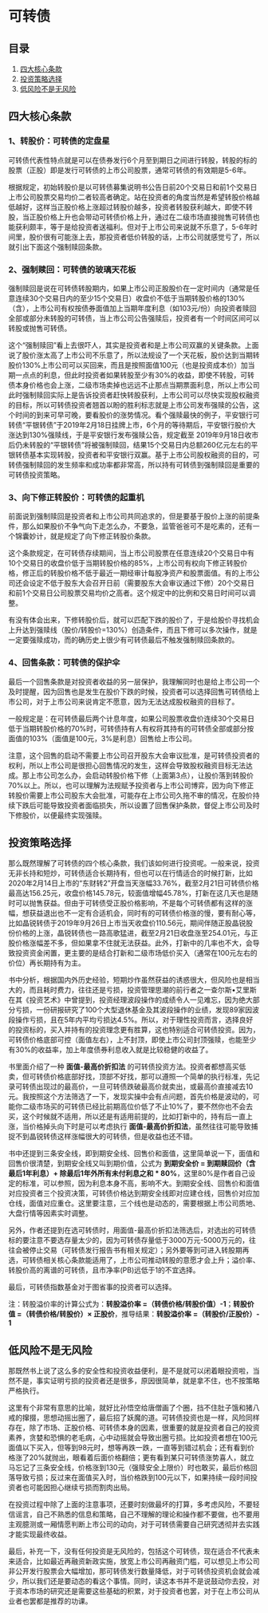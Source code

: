 # 可转债

## 目录

1. [四大核心条款](四大核心条款)
2. [投资策略选择](#投资策略选择)
3. [低风险不是无风险](#低风险不是无风险)

## 四大核心条款

### 1、转股价：可转债的定盘星

可转债代表性特点就是可以在债券发行6个月至到期日之间进行转股，转股的标的股票（正股）即是发行可转债的上市公司股票，通常可转债的有效期是5-6年。

根据规定，初始转股价是以可转债募集说明书公告日前20个交易日和前1个交易日上市公司股票交易均价二者较高者确定。站在投资者的角度当然是希望转股价格越低越好，这样当正股价格上涨超过转股价越多，投资者转股获利越大，即使不转股，当正股价格上升也会带动可转债价格上升，通过在二级市场直接抛售可转债也能获利颇丰，等于是给投资者送福利。但对于上市公司来说就不乐意了，5-6年时间里，股价很有可能涨上去，那投资者低价转股的话，上市公司就感觉亏了，所以就引出下面这个强制赎回条款。

### 2、强制赎回：可转债的玻璃天花板

强制赎回是说在可转债转股期内，如果上市公司正股股价在一定时间内（通常是任意连续30个交易日内的至少15个交易日）收盘价不低于当期转股价格的130%（含），上市公司有权按债券面值加上当期年度利息（如103元/份）向投资者赎回全部或部分未转股的可转债，当上市公司公告强赎后，投资者有一个时间区间可以转股或抛售可转债。

这个“强制赎回”看上去很吓人，其实是投资者和是上市公司双赢的关键条款。上面说了股价涨太高了上市公司不乐意了，所以法规设了一个天花板，股价达到当期转股价130%上市公司可以买回来，而且是按照面值100元（也是投资成本价）加当期一点点的利息，但此时投资者如果转股至少有30%的收益，即使不转股，可转债本身价格也会上涨，二级市场卖掉也远远不止那点当期票面利息，所以上市公司此时强制赎回实际上是告诉投资者赶快转股获利，上市公司可以尽快实现股权融资的目标，所以可转债投资者翘首以盼的胜利标志就是上市公司发布强赎的公告，这个时间的到来可早可晚，要看股价的涨势情况。看个强赎最快的例子，平安银行可转债“平银转债”于2019年2月18日挂牌上市，6个月的等待期后，平安银行股价大涨达到130%强赎线，于是平安银行发布强赎公告，规定截至 2019年9月18日收市后仍未转股的“平银转债”将被强制赎回，结果15个交易日内总额260亿元左右的平银转债基本实现转股，投资者和平安银行双赢。基于上市公司股权融资的目的，可转债强制赎回的发生频率和成功率都非常高，所以持有可转债到强制赎回是重要的可转债投资策略。

### 3、向下修正转股价：可转债的起重机

前面说到强制赎回是投资者和上市公司共同追求的，但是要基于股价上涨的前提条件，那么如果股价不争气向下走怎么办，不要急，监管爸爸可不是吃素的，还有一个锦囊妙计，就是规定了向下修正转股价条款。

这个条款规定，在可转债存续期间，当上市公司股票在任意连续20个交易日中有10个交易日的收盘价低于当期转股价格的85%，上市公司有权向下修正转股价格，修正后的转股价格不低于最近一期经审计每股净资产和股票面值。有的上市公司还会设定不低于股东大会召开日前（需要股东大会审议通过下修）20个交易日和前1个交易日公司股票交易均价之高者。这个规定中的比例和交易日时间可以调整。

有没有体会出来，下修转股价后，就可以匹配下跌的股价了，于是给股价寻找机会上升达到强赎线（股价/转股价=130%）创造条件，而且下修可以多次操作，就是一定要强赎成功，而的确历史上很少有可转债最后不触发强制赎回条款的。

### 4、回售条款：可转债的保护伞

最后一个回售条款是对投资者收益的另一层保护，我理解同时也是给上市公司一个及时提醒，因为回售也是发生在股价下跌的时候，投资者可以选择回售可转债给上市公司，对于上市公司来说肯定不愿意，因为无法达成股权融资的目标了。

一般规定是：在可转债最后两个计息年度，如果公司股票收盘价连续30个交易日低于当期转股价格的70%时，可转债持有人有权将其持有的可转债全部或部分按面值的103%（面值是100元，3%是利息）回售给上市公司。

注意，这个回售的启动不需要上市公司召开股东大会审议批准，是可转债投资者的权利，所以上市公司是很担心回售情况的发生，这样会导致股权融资目标无法达成。那上市公司怎么办，会启动转股价格下修（上面第3点），让股价落到转股价70%以上。所以，也可以理解为法规赋予投资者与上市公司博弈，因为向下修正转股价需要上市公司股东大会批准，可能存在上市公司久拖不审的情况，在股价持续下跌后可能导致投资者面临损失，所以设置了回售保护条款，督促上市公司及时下修股价，以便最终实现强赎。

## 投资策略选择

那么既然理解了可转债的四个核心条款，我们该如何进行投资呢。一般来说，投资无非长持和短炒，可转债适合长期持有，但也可以在行情适合的时候打新，比如2020年2月14日上市的“东财转2”开盘当天涨幅33.76%，截至2月21日可转债价格最高达156.25元，收盘价格145.78元，较面值增幅45.78%，打新在这几天也是随时可以抛售获益。但由于可转债受正股价格影响，不是每个可转债都有这样的涨幅，想获益退出也不一定有合适机会，同时有的可转债价格涨的慢，要有耐心等，比如晶锐转债于2019年9月26日上市当天收盘价110.56元，期间伴随正股晶锐股份价格的上涨，晶锐转债也一路高歌猛进，截至2月21日收盘涨至254.01元，与正股价格涨幅差不多，但如果拿不住就无法获益。此外，打新中的几率也不大，会导致投资资金闲置，更主要的是结合打新和二级市场低价买入（通常在100元左右的价位）再长期持有为主。

书中分析，根据国内外历史经验，短期炒作虽然获益的诱惑很大，但风险也是相当大的，而且耗时费力，往往还是亏损，投资管理思潮的前行者之一查尔斯•艾里斯在其《投资艺术》中曾提到，投资经理波段操作的成绩令人一见难忘，因为绝大部分亏损，一份研报研究了100个大型退休基金及其波段操作的业绩，发现89家因波段操作亏损，且在5年内平均亏损达4.5%。所以，对于理性投资而言，选择良好的投资标的，买入并持有的投资理念更有胜算，这也特别适合可转债投资。因为，可转债价格底部可控（面值左右），上不封顶，即使上市公司封顶强赎，也能至少有30%的收益率，加上年度债券利息收入就是比较稳健的收益了。

书里面介绍了一种 **面值-最高价折扣法** 的可转债投资方法。投资者都想高买低卖，但可转债价格底部好找，顶部不好找，那可以遵照一个简单的执行标准，先记录可转债出现过的最高价，一旦可转债跌破最高价就卖出，或最高价直接减去10元。我按照这个方法筛选了一下，发现实操中会有点问题，首先价格是波动的，可能你二级市场买的可转债已经比前期高位价低了不止10%了，要不然你也不会去买，这个时候就不适用，所以还是有适用前提的，比如打新中的，持有后一直上涨，当价格掉头向下时是可以考虑执行 **面值-最高价折扣法**，虽然往往可能导致捕捉不到晶锐转债这样涨幅很大的可转债，但是收益也还不错。

书中还提到三条安全线，即到期安全线、回售价和面值，这里简单说一下，面值和回售价很清楚，到期安全线又叫到期价值，公式为 **到期安全价 = 到期赎回价（含最后1年利息）+ 除最后1年外所有未付利息之和 * 80%**，这里80%是作者自己设定的标准，可以参照，因为利息本身不高，影响不大。到期安全线、回售价和面值对应投资者三个投资决策，可转债价格达到期安全线即对应建仓线，回售价对应加仓线，面值对应重仓。这里要注意，三个线也是动态的，需要根据上市公司质地、大盘行情等因素实时调整。

另外，作者还提到在选可转债时，用面值-最高价折扣法筛选后，对选出的可转债标的要注意不要选存量太少的，因为可转债存量低于3000万元-5000万元的，往往会被停止交易（可转债发行报告书有相关规定）；另外要等到可进入转股期再选，可转债相关核心条款能适用了，上市公司推动转股的意愿才会上升；溢价率、转股价高的离谱的可转债，且市净率(PB)远低于1的不宜选择。

最后，可转债指数基金对于图省事的投资者可以选择。

注：转股溢价率的计算公式为：**转股溢价率 =（转债价格/转股价值）-1**；**转股价值 =（转债价格/转股价）× 正股价**，推导结果：**转股溢价率 =（转股价/正股价）- 1**

## 低风险不是无风险

那既然书上说了这么多的安全性和投资收益便利，是不是就可以闭着眼投资啦，当然不是，事实证明亏损的投资者还是很多，原因很简单，就是拿不住，也不按策略严格执行。

这里有个非常有意思的比喻，就好比孙悟空给唐僧画了个圈，挡不住肚子饿和猪八戒的撺掇，思想动摇出圈了，最后招了妖魔的道。可转债投资也是一样，风险同样存在，除了市场、正股价格、可转债本身的因素，很重要的就是投资者自己的投资素养，贪婪和恐惧的老毛病，心中动摇就会导致出圈亏损。比如投资者想在100元面值以下买入，但等到98元时，想等再跌一跌，一直等到错过机会；还有看到价格涨了20%就抛出，眼看着后面价格翻倍；更有看到某只可转债涨势喜人，就立马忘记了三条安全线，价格涨到130元（强赎安全上限价）时也敢买，最后价格回落导致亏损；反过来在面值买入时，当价格跌到100元以下，如果持续一段时间投资者也可能因担心继续亏损而割肉出局。

在投资过程中除了上面的注意事项，还要时刻做最坏的打算，多考虑风险，不要轻信谣言，自己不熟悉的信息和策略，自己不理解的理论和操作都不要做，也不要用主观臆测或一厢情愿判断上市公司的动向，对于可转债需要自己研究透彻并去实践才能实现最终收益。

最后，补充一下，没有任何投资是无风险的，包括这个可转债，现在适合不代表未来适合，比如最近再融资新政实施，放宽上市公司再融资门槛，可以想见上市公司非公开发行股票会大幅增加，那可转债发行数量降低，对于可转债投资机会就会减少，所以我们还是要动态的看这个事情。同时，读这本书并不是说鼓动你去投，对于资本市场的研究还是需要这些基础的积累，对于投资者也罢，对于在上市公司从业者也罢都是推荐的功课。
